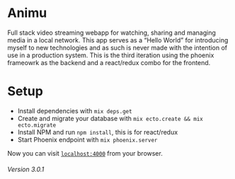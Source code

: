 Animu
=====

Full stack video streaming webapp for watching, sharing and managing
media in a local network. This app serves as a “Hello World” for
introducing myself to new technologies and as such is never made with
the intention of use in a production system. This is the third iteration
using the phoenix frameowrk as the backend and a react/redux combo for
the frontend.

Setup
=====

 * Install dependencies with `mix deps.get`
 * Create and migrate your database with `mix ecto.create && mix ecto.migrate`
 * Install NPM and run `npm install`, this is for react/redux
 * Start Phoenix endpoint with `mix phoenix.server`

Now you can visit [`localhost:4000`](http://localhost:4000) from your browser.

###### Version 3.0.1
